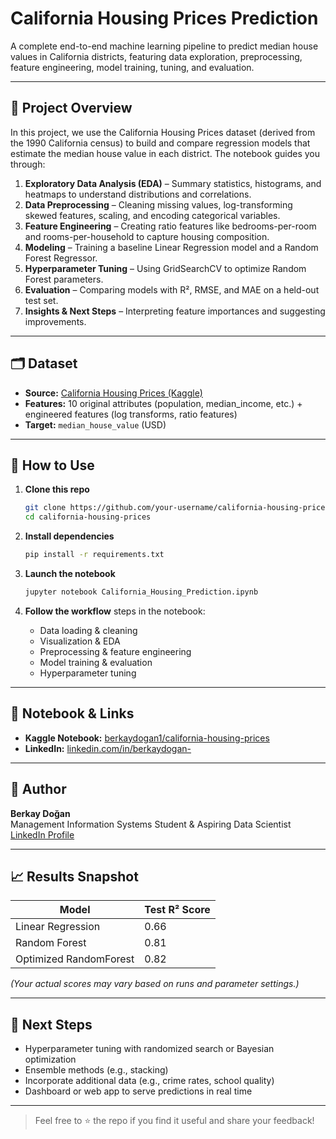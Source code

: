 # California Housing Prices Prediction

A complete end-to-end machine learning pipeline to predict median house values in California districts, featuring data exploration, preprocessing, feature engineering, model training, tuning, and evaluation.

---

## 📖 Project Overview

In this project, we use the California Housing Prices dataset (derived from the 1990 California census) to build and compare regression models that estimate the median house value in each district. The notebook guides you through:

1. **Exploratory Data Analysis (EDA)** – Summary statistics, histograms, and heatmaps to understand distributions and correlations.  
2. **Data Preprocessing** – Cleaning missing values, log-transforming skewed features, scaling, and encoding categorical variables.  
3. **Feature Engineering** – Creating ratio features like bedrooms-per-room and rooms-per-household to capture housing composition.  
4. **Modeling** – Training a baseline Linear Regression model and a Random Forest Regressor.  
5. **Hyperparameter Tuning** – Using GridSearchCV to optimize Random Forest parameters.  
6. **Evaluation** – Comparing models with R², RMSE, and MAE on a held-out test set.  
7. **Insights & Next Steps** – Interpreting feature importances and suggesting improvements.

---

## 🗂️ Dataset

- **Source:** [California Housing Prices (Kaggle)](https://www.kaggle.com/datasets/camnugent/california-housing-prices)  
- **Features:** 10 original attributes (population, median_income, etc.) + engineered features (log transforms, ratio features)  
- **Target:** `median_house_value` (USD)

---

## 🚀 How to Use

1. **Clone this repo**  
   ```bash
   git clone https://github.com/your-username/california-housing-prices.git
   cd california-housing-prices
   ```

2. **Install dependencies**  
   ```bash
   pip install -r requirements.txt
   ```

3. **Launch the notebook**  
   ```bash
   jupyter notebook California_Housing_Prediction.ipynb
   ```

4. **Follow the workflow** steps in the notebook:  
   - Data loading & cleaning  
   - Visualization & EDA  
   - Preprocessing & feature engineering  
   - Model training & evaluation  
   - Hyperparameter tuning  

---

## 📑 Notebook & Links

- **Kaggle Notebook:** [berkaydogan1/california-housing-prices](https://www.kaggle.com/code/berkaydogan1/california-housing-prices)  
- **LinkedIn:** [linkedin.com/in/berkaydogan-](https://www.linkedin.com/in/berkaydogan-/)  

---

## 👤 Author

**Berkay Doğan**  
Management Information Systems Student & Aspiring Data Scientist  
[LinkedIn Profile](https://www.linkedin.com/in/berkaydogan-/)  

---

## 📈 Results Snapshot

| Model                 | Test R² Score |
|-----------------------|---------------|
| Linear Regression     | 0.66          |
| Random Forest         | 0.81          |
| Optimized RandomForest| 0.82          |

*(Your actual scores may vary based on runs and parameter settings.)*

---

## 🔮 Next Steps

- Hyperparameter tuning with randomized search or Bayesian optimization  
- Ensemble methods (e.g., stacking)  
- Incorporate additional data (e.g., crime rates, school quality)  
- Dashboard or web app to serve predictions in real time  

---

> Feel free to ⭐ the repo if you find it useful and share your feedback!
